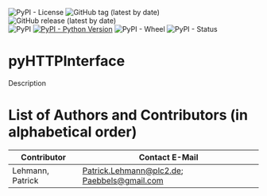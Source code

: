 ![PyPI - License](https://img.shields.io/pypi/l/pyExceptions)
![GitHub tag (latest by date)](https://img.shields.io/github/v/tag/Paebbels/pyExceptions) 
![GitHub release (latest by date)](https://img.shields.io/github/v/release/Paebbels/pyExceptions)  
![PyPI](https://img.shields.io/pypi/v/pyExceptions)
[![PyPI - Python Version](https://img.shields.io/pypi/pyversions/pyExceptions)](https://pypi.org/project/pyExceptions/)
![PyPI - Wheel](https://img.shields.io/pypi/wheel/pyExceptions)
![PyPI - Status](https://img.shields.io/pypi/status/pyExceptions)

# pyHTTPInterface

Description


# List of Authors and Contributors (in alphabetical order)

Contributor       | Contact E-Mail
------------------|------------------------------------------------------------
Lehmann, Patrick  | Patrick.Lehmann@plc2.de; Paebbels@gmail.com
